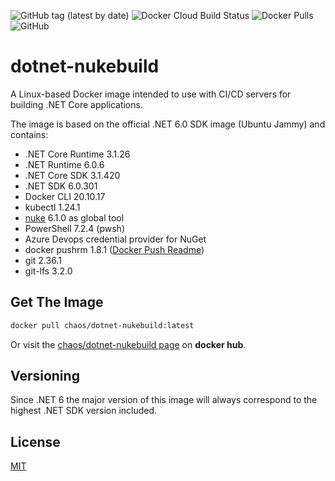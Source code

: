 ![GitHub tag (latest by date)](https://img.shields.io/github/v/tag/chA0s-Chris/dotnet-nukebuild?label=version&style=plastic)
![Docker Cloud Build Status](https://img.shields.io/docker/cloud/build/chaos/dotnet-nukebuild?style=plastic)
![Docker Pulls](https://img.shields.io/docker/pulls/chaos/dotnet-nukebuild?style=plastic)
![GitHub](https://img.shields.io/github/license/chA0s-Chris/dotnet-nukebuild?style=plastic)


# dotnet-nukebuild

A Linux-based Docker image intended to use with CI/CD servers for building .NET Core applications.

The image is based on the official .NET 6.0 SDK image (Ubuntu Jammy) and contains:

* .NET Core Runtime 3.1.26
* .NET Runtime 6.0.6
* .NET Core SDK 3.1.420
* .NET SDK 6.0.301
* Docker CLI 20.10.17
* kubectl 1.24.1
* [nuke](https://nuke.build) 6.1.0  as global tool 
* PowerShell 7.2.4 (pwsh)
* Azure Devops credential provider for NuGet
* docker pushrm 1.8.1 ([Docker Push Readme](https://github.com/christian-korneck/docker-pushrm))
* git 2.36.1
* git-lfs 3.2.0

## Get The Image

```bash
docker pull chaos/dotnet-nukebuild:latest
```

Or visit the [chaos/dotnet-nukebuild page](https://hub.docker.com/r/chaos/dotnet-nukebuild) on **docker hub**.

## Versioning

Since .NET 6 the major version of this image will always correspond to the highest .NET SDK version included.

## License

[MIT](https://github.com/chA0s-Chris/dotnet-cakebuild/blob/master/LICENSE)